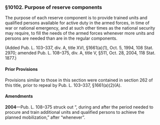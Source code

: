 ### §10102. Purpose of reserve components ###

The purpose of each reserve component is to provide trained units and qualified persons available for active duty in the armed forces, in time of war or national emergency, and at such other times as the national security may require, to fill the needs of the armed forces whenever more units and persons are needed than are in the regular components.

(Added Pub. L. 103–337, div. A, title XVI, §1661(a)(1), Oct. 5, 1994, 108 Stat. 2970; amended Pub. L. 108–375, div. A, title V, §511, Oct. 28, 2004, 118 Stat. 1877.)

#### Prior Provisions ####

Provisions similar to those in this section were contained in section 262 of this title, prior to repeal by Pub. L. 103–337, §1661(a)(2)(A).

#### Amendments ####

**2004**—Pub. L. 108–375 struck out “, during and after the period needed to procure and train additional units and qualified persons to achieve the planned mobilization,” after “whenever”.